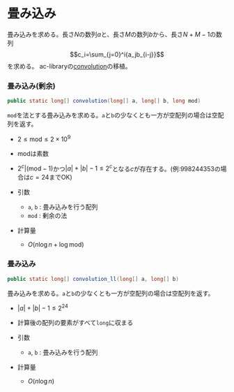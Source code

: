 # 畳み込み
畳み込みを求める。長さ$N$の数列$a$と、長さ$M$の数列$b$から、長さ$N+M-1$の数列
$$c_i=\sum_{j=0}^i{a_jb_{i-j}}$$
を求める。
ac-libraryの[convolution](https://github.com/atcoder/ac-library/blob/master/document_ja/convolution.md)の移植。

### 畳み込み(剰余)
```java
public static long[] convolution(long[] a, long[] b, long mod)
```
`mod`を法とする畳み込みを求める。`a`と`b`の少なくとも一方が空配列の場合は空配列を返す。
- $2\le\mathrm{mod}\le2\times10^9$
- $\mathrm{mod}$は素数
- $2^c|(\mathrm{mod}-1)$かつ$|a|+|b|-1\le2^c$となる$c$が存在する。(例:998244353の場合は$c=24$までOK)

- 引数
  - `a`, `b` : 畳み込みを行う配列
  - `mod` : 剰余の法
- 計算量
  - $O(n\log n+\log\mathrm{mod})$

### 畳み込み
```java
public static long[] convolution_ll(long[] a, long[] b)
```
畳み込みを求める。`a`と`b`の少なくとも一方が空配列の場合は空配列を返す。
- $|a|+|b|-1\le2^{24}$
- 計算後の配列の要素がすべて`long`に収まる

- 引数
  - `a`, `b` : 畳み込みを行う配列
- 計算量
  - $O(n \log n)$
